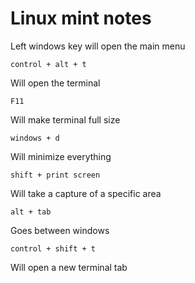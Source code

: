# Linux mint notes

Left windows key will open the main menu

	control + alt + t

Will open the terminal

	F11

Will make terminal full size

	windows + d

Will minimize everything

	shift + print screen

Will take a capture of a specific area

	alt + tab

Goes between windows

	control + shift + t

Will open a new terminal tab


